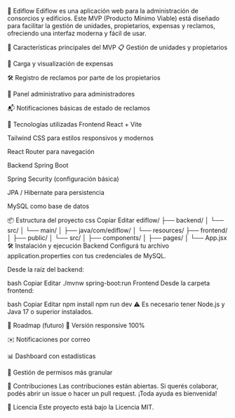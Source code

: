 🏢 Ediflow
Ediflow es una aplicación web para la administración de consorcios y edificios. Este MVP (Producto Mínimo Viable) está diseñado para facilitar la gestión de unidades, propietarios, expensas y reclamos, ofreciendo una interfaz moderna y fácil de usar.

🚀 Características principales del MVP
📋 Gestión de unidades y propietarios

💸 Carga y visualización de expensas

🛠️ Registro de reclamos por parte de los propietarios

👤 Panel administrativo para administradores

📬 Notificaciones básicas de estado de reclamos

🧱 Tecnologías utilizadas
Frontend
React + Vite

Tailwind CSS para estilos responsivos y modernos

React Router para navegación

Backend
Spring Boot

Spring Security (configuración básica)

JPA / Hibernate para persistencia

MySQL como base de datos

📦 Estructura del proyecto
css
Copiar
Editar
ediflow/
├── backend/
│   └── src/
│       └── main/
│           ├── java/com/ediflow/
│           └── resources/
├── frontend/
│   ├── public/
│   └── src/
│       ├── components/
│       ├── pages/
│       └── App.jsx
🛠️ Instalación y ejecución
Backend
Configurá tu archivo application.properties con tus credenciales de MySQL.

Desde la raíz del backend:

bash
Copiar
Editar
./mvnw spring-boot:run
Frontend
Desde la carpeta frontend:

bash
Copiar
Editar
npm install
npm run dev
⚠️ Es necesario tener Node.js y Java 17 o superior instalados.

🎯 Roadmap (futuro)
📱 Versión responsive 100%

✉️ Notificaciones por correo

📊 Dashboard con estadísticas

🔐 Gestión de permisos más granular

🤝 Contribuciones
Las contribuciones están abiertas. Si querés colaborar, podés abrir un issue o hacer un pull request. ¡Toda ayuda es bienvenida!

📄 Licencia
Este proyecto está bajo la Licencia MIT.

